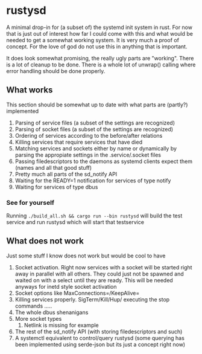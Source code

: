 # rustysd
A minimal drop-in for (a subset of) the systemd init system in rust. For now that is just out of interest how far I could come with this 
and what would be needed to get a somewhat working system. It is very much a proof of concept. For the love of god do not use this
in anything that is important.

It does look somewhat promising, the really ugly parts are "working". There is a lot of cleanup to be done. There is a whole lot of unwrap() calling
where error handling should be done properly.

## What works
This section should be somewhat up to date with what parts are (partly?) implemented

1. Parsing of service files (a subset of the settings are recognized)
1. Parsing of socket files (a subset of the settings are recognized)
1. Ordering of services according to the before/after relations
1. Killing services that require services that have died 
1. Matching services and sockets either by name or dynamically by parsing the appropiate settings in the .service/.socket files
1. Passing filedescriptors to the daemons as systemd clients expect them (names and all that good stuff)
1. Pretty much all parts of the sd_notify API
1. Waiting for the READY=1 notification for services of type notify
1. Waiting for services of type dbus


### See for yourself
Running `./build_all.sh && cargo run --bin rustysd` will build the test service and run rustysd which will start that testservice

## What does not work
Just some stuff I know does not work but would be cool to have
1. Socket activation. Right now services with a socket will be started right away in parallel with all others. They could just not be spawned and waited on with a select until they are ready. This will be needed anyways for inetd style socket activation
1. Socket options like MaxConnections=/KeepAlive=
1. Killing services properly. SigTerm/Kill/Hup/ executing the stop commands .....
1. The whole dbus shenanigans
1. More socket types 
    1. Netlink is missing for example
1. The rest of the sd_notify API (with storing filedescriptors and such)
1. A systemctl equivalent to control/query rustysd (some querying has been implemented using serde-json but its just a concept right now)